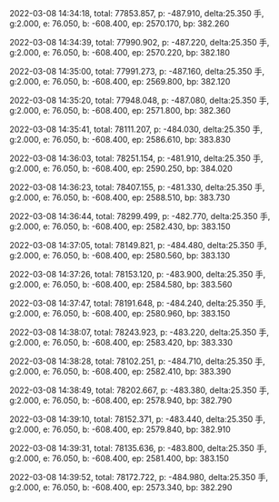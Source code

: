2022-03-08 14:34:18, total: 77853.857, p: -487.910, delta:25.350 手, g:2.000, e: 76.050, b: -608.400, ep: 2570.170, bp: 382.260

2022-03-08 14:34:39, total: 77990.902, p: -487.220, delta:25.350 手, g:2.000, e: 76.050, b: -608.400, ep: 2570.220, bp: 382.180

2022-03-08 14:35:00, total: 77991.273, p: -487.160, delta:25.350 手, g:2.000, e: 76.050, b: -608.400, ep: 2569.800, bp: 382.120

2022-03-08 14:35:20, total: 77948.048, p: -487.080, delta:25.350 手, g:2.000, e: 76.050, b: -608.400, ep: 2571.800, bp: 382.360

2022-03-08 14:35:41, total: 78111.207, p: -484.030, delta:25.350 手, g:2.000, e: 76.050, b: -608.400, ep: 2586.610, bp: 383.830

2022-03-08 14:36:03, total: 78251.154, p: -481.910, delta:25.350 手, g:2.000, e: 76.050, b: -608.400, ep: 2590.250, bp: 384.020

2022-03-08 14:36:23, total: 78407.155, p: -481.330, delta:25.350 手, g:2.000, e: 76.050, b: -608.400, ep: 2588.510, bp: 383.730

2022-03-08 14:36:44, total: 78299.499, p: -482.770, delta:25.350 手, g:2.000, e: 76.050, b: -608.400, ep: 2582.430, bp: 383.150

2022-03-08 14:37:05, total: 78149.821, p: -484.480, delta:25.350 手, g:2.000, e: 76.050, b: -608.400, ep: 2580.560, bp: 383.130

2022-03-08 14:37:26, total: 78153.120, p: -483.900, delta:25.350 手, g:2.000, e: 76.050, b: -608.400, ep: 2584.580, bp: 383.560

2022-03-08 14:37:47, total: 78191.648, p: -484.240, delta:25.350 手, g:2.000, e: 76.050, b: -608.400, ep: 2580.960, bp: 383.150

2022-03-08 14:38:07, total: 78243.923, p: -483.220, delta:25.350 手, g:2.000, e: 76.050, b: -608.400, ep: 2583.420, bp: 383.330

2022-03-08 14:38:28, total: 78102.251, p: -484.710, delta:25.350 手, g:2.000, e: 76.050, b: -608.400, ep: 2582.410, bp: 383.390

2022-03-08 14:38:49, total: 78202.667, p: -483.380, delta:25.350 手, g:2.000, e: 76.050, b: -608.400, ep: 2578.940, bp: 382.790

2022-03-08 14:39:10, total: 78152.371, p: -483.440, delta:25.350 手, g:2.000, e: 76.050, b: -608.400, ep: 2579.840, bp: 382.910

2022-03-08 14:39:31, total: 78135.636, p: -483.800, delta:25.350 手, g:2.000, e: 76.050, b: -608.400, ep: 2581.400, bp: 383.150

2022-03-08 14:39:52, total: 78172.722, p: -484.980, delta:25.350 手, g:2.000, e: 76.050, b: -608.400, ep: 2573.340, bp: 382.290